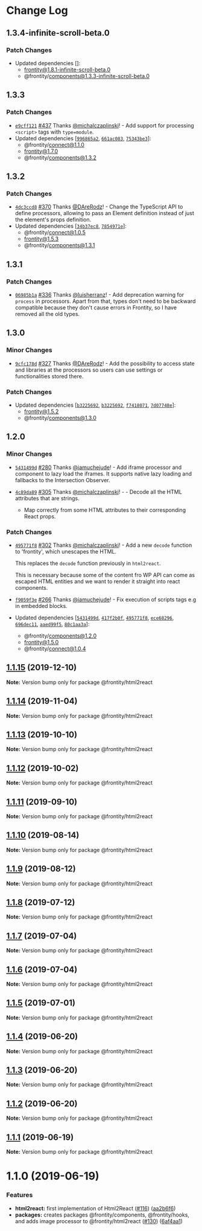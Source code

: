 # Change Log

## 1.3.4-infinite-scroll-beta.0

### Patch Changes

- Updated dependencies []:
  - frontity@1.8.1-infinite-scroll-beta.0
  - @frontity/components@1.3.3-infinite-scroll-beta.0

## 1.3.3

### Patch Changes

- [`e9cff121`](https://github.com/frontity/frontity/commit/e9cff1218289a2c84a38ae4c575db381627c86bc) [#437](https://github.com/frontity/frontity/pull/437) Thanks [@michalczaplinski](https://github.com/michalczaplinski)! - Add support for processing `<script>` tags with `type=module`.
- Updated dependencies [[`996865a2`](https://github.com/frontity/frontity/commit/996865a27690d5b89d2ef110f5b1bf3fb91da6f5), [`661ac083`](https://github.com/frontity/frontity/commit/661ac08316f44172166e79b05b47f0c15a837a9a), [`75343be3`](https://github.com/frontity/frontity/commit/75343be3154dda5b587a3065b225161af96f0488)]:
  - @frontity/connect@1.1.0
  - frontity@1.7.0
  - @frontity/components@1.3.2

## 1.3.2

### Patch Changes

- [`4dc3ccd8`](https://github.com/frontity/frontity/commit/4dc3ccd8b27a70632bc79ab593fdd8a2768ae316) [#370](https://github.com/frontity/frontity/pull/370) Thanks [@DAreRodz](https://github.com/DAreRodz)! - Change the TypeScript API to define processors, allowing to pass an Element definition instead of just the element's props definition.
- Updated dependencies [[`34b37ec8`](https://github.com/frontity/frontity/commit/34b37ec84bc4c387754f241ea56fd5eb8b13b14d), [`7854971e`](https://github.com/frontity/frontity/commit/7854971eaefa665dc5d77b0b91129c1495b0dab4)]:
  - @frontity/connect@1.0.5
  - frontity@1.5.3
  - @frontity/components@1.3.1

## 1.3.1

### Patch Changes

- [`06985b1a`](https://github.com/frontity/frontity/commit/06985b1a908b91086172aa0253ac41b5b8057be1) [#336](https://github.com/frontity/frontity/pull/336) Thanks [@luisherranz](https://github.com/luisherranz)! - Add deprecation warning for `process` in processors. Apart from that, types don't need to be backward compatible because they don't cause errors in Frontity, so I have removed all the old types.

## 1.3.0

### Minor Changes

- [`9cfc178d`](https://github.com/frontity/frontity/commit/9cfc178dc1fb67381607ca67756d629f311bb9f9) [#327](https://github.com/frontity/frontity/pull/327) Thanks [@DAreRodz](https://github.com/DAreRodz)! - Add the possibility to access state and libraries at the processors so users can use settings or functionalities stored there.

### Patch Changes

- Updated dependencies [[`b3225692`](https://github.com/frontity/frontity/commit/b32256929351b66647f64900cc59862ee7c702a7), [`b3225692`](https://github.com/frontity/frontity/commit/b32256929351b66647f64900cc59862ee7c702a7), [`f7418071`](https://github.com/frontity/frontity/commit/f741807197c4cda5df2e43f5496a121428d309bf), [`7d07748e`](https://github.com/frontity/frontity/commit/7d07748e3b19c6c4599116e95fa91a472f9e3aa3)]:
  - frontity@1.5.2
  - @frontity/components@1.3.0

## 1.2.0

### Minor Changes

- [`5431499d`](https://github.com/frontity/frontity/commit/5431499db510997374d4459ae5675c845fa90f0c) [#280](https://github.com/frontity/frontity/pull/280) Thanks [@iamuchejude](https://github.com/iamuchejude)! - Add iframe processor and component to lazy load the iframes. It supports
  native lazy loading and fallbacks to the Intersection Observer.

- [`4c89da89`](https://github.com/frontity/frontity/commit/4c89da8968533a3a340b5b5981108c092a743fb2) [#305](https://github.com/frontity/frontity/pull/305) Thanks [@michalczaplinski](https://github.com/michalczaplinski)! - - Decode all the HTML attributes that are strings.
  - Map correctly from some HTML attributes to their corresponding React props.

### Patch Changes

- [`495771f8`](https://github.com/frontity/frontity/commit/495771f83951f192f92d3162221cedc9b791e399) [#302](https://github.com/frontity/frontity/pull/302) Thanks [@michalczaplinski](https://github.com/michalczaplinski)! - Add a new `decode` function to 'frontity', which unescapes the HTML.

  This replaces the `decode` function previously in `html2react`.

  This is necessary because some of the content fro WP API can come as escaped HTML entities and we want to render it straight into react components.

- [`f9059f3e`](https://github.com/frontity/frontity/commit/f9059f3e41e6d600b6bfee1e0220b25f5efda039) [#266](https://github.com/frontity/frontity/pull/266) Thanks [@iamuchejude](https://github.com/iamuchejude)! - Fix execution of scripts tags e.g in embedded blocks.
- Updated dependencies [[`5431499d`](https://github.com/frontity/frontity/commit/5431499db510997374d4459ae5675c845fa90f0c), [`417f2b0f`](https://github.com/frontity/frontity/commit/417f2b0f0b6f5626be253eb3f1be2daf257b71ef), [`495771f8`](https://github.com/frontity/frontity/commit/495771f83951f192f92d3162221cedc9b791e399), [`ece68296`](https://github.com/frontity/frontity/commit/ece68296d4fa68d63d10bdfa528da83f826e7f18), [`696dec11`](https://github.com/frontity/frontity/commit/696dec11bb8d32f0821cca3f5ce39e27c42d60b6), [`aaed99f5`](https://github.com/frontity/frontity/commit/aaed99f56d02e96b6713d901e06bcfd631b6c92c), [`80c1aa3a`](https://github.com/frontity/frontity/commit/80c1aa3aee6cf04f46d6fa1a409abfcae2c511cc)]:
  - @frontity/components@1.2.0
  - frontity@1.5.0
  - @frontity/connect@1.0.4

## [1.1.15](https://github.com/frontity/frontity/compare/@frontity/html2react@1.1.14...@frontity/html2react@1.1.15) (2019-12-10)

**Note:** Version bump only for package @frontity/html2react

## [1.1.14](https://github.com/frontity/frontity/compare/@frontity/html2react@1.1.13...@frontity/html2react@1.1.14) (2019-11-04)

**Note:** Version bump only for package @frontity/html2react

## [1.1.13](https://github.com/frontity/frontity/compare/@frontity/html2react@1.1.12...@frontity/html2react@1.1.13) (2019-10-10)

**Note:** Version bump only for package @frontity/html2react

## [1.1.12](https://github.com/frontity/frontity/compare/@frontity/html2react@1.1.11...@frontity/html2react@1.1.12) (2019-10-02)

**Note:** Version bump only for package @frontity/html2react

## [1.1.11](https://github.com/frontity/frontity/compare/@frontity/html2react@1.1.10...@frontity/html2react@1.1.11) (2019-09-10)

**Note:** Version bump only for package @frontity/html2react

## [1.1.10](https://github.com/frontity/frontity/compare/@frontity/html2react@1.1.9...@frontity/html2react@1.1.10) (2019-08-14)

**Note:** Version bump only for package @frontity/html2react

## [1.1.9](https://github.com/frontity/frontity/compare/@frontity/html2react@1.1.8...@frontity/html2react@1.1.9) (2019-08-12)

**Note:** Version bump only for package @frontity/html2react

## [1.1.8](https://github.com/frontity/frontity/compare/@frontity/html2react@1.1.7...@frontity/html2react@1.1.8) (2019-07-12)

**Note:** Version bump only for package @frontity/html2react

## [1.1.7](https://github.com/frontity/frontity/compare/@frontity/html2react@1.1.6...@frontity/html2react@1.1.7) (2019-07-04)

**Note:** Version bump only for package @frontity/html2react

## [1.1.6](https://github.com/frontity/frontity/compare/@frontity/html2react@1.1.5...@frontity/html2react@1.1.6) (2019-07-04)

**Note:** Version bump only for package @frontity/html2react

## [1.1.5](https://github.com/frontity/frontity/compare/@frontity/html2react@1.1.4...@frontity/html2react@1.1.5) (2019-07-01)

**Note:** Version bump only for package @frontity/html2react

## [1.1.4](https://github.com/frontity/frontity/compare/@frontity/html2react@1.1.3...@frontity/html2react@1.1.4) (2019-06-20)

**Note:** Version bump only for package @frontity/html2react

## [1.1.3](https://github.com/frontity/frontity/compare/@frontity/html2react@1.1.2...@frontity/html2react@1.1.3) (2019-06-20)

**Note:** Version bump only for package @frontity/html2react

## [1.1.2](https://github.com/frontity/frontity/compare/@frontity/html2react@1.1.1...@frontity/html2react@1.1.2) (2019-06-20)

**Note:** Version bump only for package @frontity/html2react

## [1.1.1](https://github.com/frontity/frontity/compare/@frontity/html2react@1.1.0...@frontity/html2react@1.1.1) (2019-06-19)

**Note:** Version bump only for package @frontity/html2react

# 1.1.0 (2019-06-19)

### Features

- **html2react:** first implementation of Html2React ([#116](https://github.com/frontity/frontity/issues/116)) ([aa2b6f6](https://github.com/frontity/frontity/commit/aa2b6f6))
- **packages:** creates packages @frontity/components, @frontity/hooks, and adds image processor to @frontity/html2react ([#130](https://github.com/frontity/frontity/issues/130)) ([6af4aa1](https://github.com/frontity/frontity/commit/6af4aa1))
